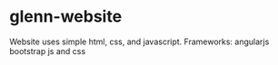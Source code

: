 glenn-website
=============
Website uses simple html, css, and javascript.
Frameworks:
    angularjs 
    bootstrap js and css
